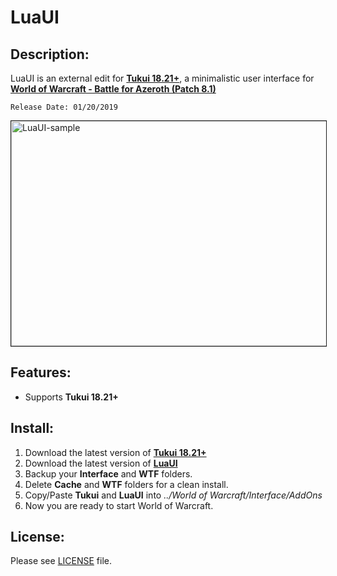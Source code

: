 # LuaUI

## Description:

LuaUI is an external edit for [**Tukui 18.21+**](https://www.tukui.org/), a minimalistic user interface for [**World of Warcraft - Battle for Azeroth (Patch 8.1)**](https://worldofwarcraft.com/en-us/)

```
Release Date: 01/20/2019
```

<a href="https://i.imgur.com/52edNKs.jpg"><img src="https://i.imgur.com/52edNKs.jpg" alt="LuaUI-sample" width="640" height="360" border="1"/></a>

## Features:

+ Supports **Tukui 18.21+**

## Install:

1. Download the latest version of [**Tukui 18.21+**](https://www.tukui.org/)
2. Download the latest version of [**LuaUI**](https://github.com/PedroZC90/LuaUI)
3. Backup your **Interface** and **WTF** folders.
4. Delete **Cache** and **WTF** folders for a clean install.
5. Copy/Paste **Tukui** and **LuaUI** into *../World of Warcraft/Interface/AddOns*
6. Now you are ready to start World of Warcraft.

## License:

Please see [LICENSE](https://github.com/PedroZC90/LuaUI/tree/master/LICENSE) file.